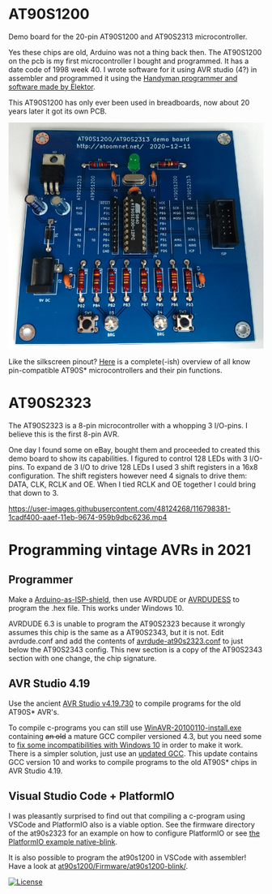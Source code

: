 # AT90S1200

Demo board for the 20-pin AT90S1200 and AT90S2313 microcontroller.

Yes these chips are old, Arduino was not a thing back then. The AT90S1200 on the pcb is my first microcontroller I bought and programmed. It has a date code of 1998 week 40. I wrote software for it using AVR studio (4?) in assembler and programmed it using the [Handyman programmer and software made by Elektor](https://www.elektormagazine.com/magazine/elektor-199712/33974).

This AT90S1200 has only ever been used in breadboards, now about 20 years later it got its own PCB.

![](at90s1200/Kicad/at90s1200-pcb.jpg)

Like the silkscreen pinout? [Here](AVR%20overview.md) is a complete(-ish) overview of all know pin-compatible AT90S* microcontrollers and their pin functions.

# AT90S2323

The AT90S2323 is a 8-pin microcontroller with a whopping 3 I/O-pins. I believe this is the first 8-pin AVR.

One day I found some on eBay, bought them and proceeded to created this demo board to show its capabilities. I figured to control 128 LEDs with 3 I/O-pins. To expand de 3 I/O to drive 128 LEDs I used 3 shift registers in a 16x8 configuration. The shift registers however need 4 signals to drive them: DATA, CLK, RCLK and OE. When I tied RCLK and OE together I could bring that down to 3.

https://user-images.githubusercontent.com/48124268/116798381-1cadf400-aaef-11eb-9674-959b9dbc6236.mp4

# Programming vintage AVRs in 2021

## Programmer

Make a [Arduino-as-ISP-shield](https://github.com/atoomnetmarc/Arduino-as-ISP-shield), then use AVRDUDE or [AVRDUDESS](https://blog.zakkemble.net/avrdudess-a-gui-for-avrdude/) to program the .hex file. This works under Windows 10.

AVRDUDE 6.3 is unable to program the AT90S2323 because it wrongly assumes this chip is the same as a AT90S2343, but it is not. Edit avrdude.conf and add the contents of [avrdude-at90s2323.conf](avrdude-at90s2323.conf) to just below the AT90S2343 config. This new section is a copy of the AT90S2343 section with one change, the chip signature.

## AVR Studio 4.19

Use the ancient [AVR Studio v4.19.730](https://www.microchip.com/mplab/avr-support/avr-and-sam-downloads-archive) to compile programs for the old AT90S* AVR's.

To compile c-programs you can still use [WinAVR-20100110-install.exe](https://sourceforge.net/projects/winavr/files/WinAVR/20100110/) containing ~~an old~~ a mature GCC compiler versioned 4.3, but you need some to [fix some incompatibilities with Windows 10](https://www.avrfreaks.net/forum/windows-81-compilation-error?page=all) in order to make it work.\
There is a simpler solution, just use an [updated GCC](https://blog.zakkemble.net/avr-gcc-builds/). This update contains GCC version 10 and works to compile programs to the old AT90S* chips in AVR Studio 4.19.

## Visual Studio Code + PlatformIO

I was pleasantly surprised to find out that compiling a c-program using VSCode and PlatformIO also is a viable option. See the firmware directory of the at90s2323 for an example on how to configure PlatformIO or see [the PlatformIO example native-blink](https://github.com/platformio/platform-atmelavr/tree/develop/examples/native-blink).

It is also possible to program the at90s1200 in VSCode with assembler! Have a look at [at90s1200/Firmware/at90s1200-blink/](at90s1200/Firmware/at90s1200-blink/).


[![License](https://img.shields.io/badge/License-Apache%202.0-blue.svg)](https://opensource.org/licenses/Apache-2.0)
